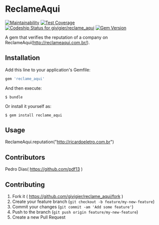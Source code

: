 # ReclameAqui
[![Maintainability](https://api.codeclimate.com/v1/badges/904a87ab1f1cc1496f63/maintainability)](https://codeclimate.com/github/givigier/reclame_aqui/maintainability)
[![Test Coverage](https://api.codeclimate.com/v1/badges/904a87ab1f1cc1496f63/test_coverage)](https://codeclimate.com/github/givigier/reclame_aqui/test_coverage)
[ ![Codeship Status for givigier/reclame_aqui](https://app.codeship.com/projects/193ab890-7eca-0136-6d88-72ae497d28e4/status?branch=master)](https://app.codeship.com/projects/301388)
[![Gem Version](https://badge.fury.io/rb/reclame_aqui.svg)](https://badge.fury.io/rb/reclame_aqui)

A gem that verifies the reputation of a company on ReclameAqui(http://reclameaqui.com.br/).

## Installation

Add this line to your application's Gemfile:

```ruby
gem 'reclame_aqui'
```

And then execute:

    $ bundle

Or install it yourself as:

    $ gem install reclame_aqui

## Usage

ReclameAqui.reputation("http://ricardoeletro.com.br")

## Contributors
Pedro Dias( https://github.com/pdf13 )

## Contributing

1. Fork it ( https://github.com/givigier/reclame_aqui/fork )
2. Create your feature branch (`git checkout -b feature/my-new-feature`)
3. Commit your changes (`git commit -am 'Add some feature'`)
4. Push to the branch (`git push origin feature/my-new-feature`)
5. Create a new Pull Request
